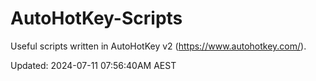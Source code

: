 # AutoHotKey-Scripts
Useful scripts written in AutoHotKey v2 (https://www.autohotkey.com/).

Updated: 2024-07-11 07:56:40AM AEST

